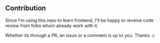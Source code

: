 ## Contribution

Since I'm using this repo to learn frontend, I'll be happy to receive code review from folks whom already work with it.

Whether its through a PR, an issue or a comment is up to you. Thanks :relaxed: